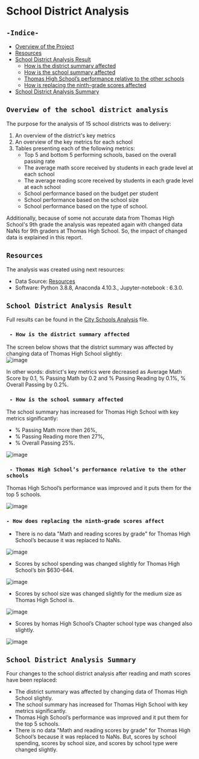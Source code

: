 # School District Analysis	
## `-Indice-`	
	
- [Overview of the Project](#overview-of-the-school-district-analysis)	
- [Resources](#resources)	
- [School District Analysis Result](#School-District-Analysis-Result)	
  - [How is the district summary affected](#How-is-the-district-summary-affected)	
  - [How is the school summary affected](#How-is-the-school-summary-affected)	
  - [Thomas High School’s performance relative to the other schools](#performance-relative-to-the-other-schools)
  - [How is replacing the ninth-grade scores affected](#How-does-replacing-the-ninth-grade-scores-affect)		 
- [School District Analysis Summary](#School-District-Analysis-Summary)	
	
## `Overview of the school district analysis`	
	
The purpose for the analysis of 15 school districts was to delivery: 	
1. An overview of the district's key metrics	
2. An overview of the key metrics for each school	
3. Tables presenting each of the following metrics:	
    - Top 5 and bottom 5 performing schools, based on the overall passing rate	
    - The average math score received by students in each grade level at each school	
    - The average reading score received by students in each grade level at each school	
    - School performance based on the budget per student	
    - School performance based on the school size 	
    - School performance based on the type of school.	
	
 Additionally, because of some not accurate data from Thomas High School's 9th grade the analysis was repeated again with changed data NaNs for 9th graders at Thomas High School. So, the impact of changed data is explained in this report.	
## `Resources`	
The analysis was created using next resources:	
  - Data Source:  [Resources](./Resources/)	
  - Software: Python 3.8.8, Anaconda 4.10.3., Jupyter-notebook : 6.3.0.	
## `School District Analysis Result`	
	
Full results can be found in the [City Schools Analysis](./PyCitySchools_Challenge.ipynb) file.	
  ### ` - How is the district summary affected`	
	
The screen below shows that the district summary was affected by changing data of Thomas High School slightly:	
![image](https://user-images.githubusercontent.com/68247343/126917260-9d6f821e-b6db-438f-b69c-9b2adb75fb48.png)	

In other words: district's key metrics were decreased as Average Math Score by 0.1, % Passing Math by 0.2 and % Passing Reading by 0.1%, % Overall Passing by 0.2%.
  ### ` - How is the school summary affected`	

The school summary has increased for Thomas High School with key metrics significantly:
  - % Passing Math more then 26%, 
  - % Passing Reading more then 27%, 
  - % Overall Passing 25%.
  
![image](https://user-images.githubusercontent.com/68247343/126929760-97c2c2d1-a995-4d61-afe8-93548d29ea06.png)

  ### ` - Thomas High School’s performance relative to the other schools`	

Thomas High School’s performance was improved and it puts them for the top 5 schools.

![image](https://user-images.githubusercontent.com/68247343/126929806-02e4869e-5203-4bb9-8333-13a1441f0cc0.png)
 
  ### `- How does replacing the ninth-grade scores affect`	

 - There is no data "Math and reading scores by grade" for Thomas High School’s because it was replaced to NaNs.

![image](https://user-images.githubusercontent.com/68247343/126929963-c31a7449-4800-47de-b2b2-1b2c114ab1ae.png)

 - Scores by school spending was changed slightly for Thomas High School’s bin $630-644.

![image](https://user-images.githubusercontent.com/68247343/127000339-f2294b30-df2e-4041-a898-7812df5ff6c2.png)

 - Scores by school size was changed slightly for the medium size as Thomas High School is.

![image](https://user-images.githubusercontent.com/68247343/127001127-95d21ae6-91c5-4a2a-a29d-15cba7d20968.png)

- Scores by homas High School’s Chapter school type was changed also slightly.

![image](https://user-images.githubusercontent.com/68247343/127001792-c70177a8-aac0-45fa-8c96-16593b6fde63.png)

	
## `School District Analysis Summary`	
	
Four changes to the school district analysis after reading and math scores have been replaced:
  - The district summary was affected by changing data of Thomas High School slightly.
  - The school summary has increased for Thomas High School with key metrics significantly.
  - Thomas High School’s performance was improved and it put them for the top 5 schools.
  - There is no data "Math and reading scores by grade" for Thomas High School’s because it was replaced to NaNs. But, scores by school spending, scores by school size, and scores by school type were changed slightly.
